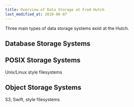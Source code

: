 ```yaml
---
title: Overview of Data Storage at Fred Hutch
last_modified_at: 2018-06-07
---
```



Three main types of data storage systems exist at the Hutch.


## Database Storage Systems


## POSIX Storage Systems
Unix/Linux style filesystems

## Object Storage Systems
S3, Swift, style filesystems